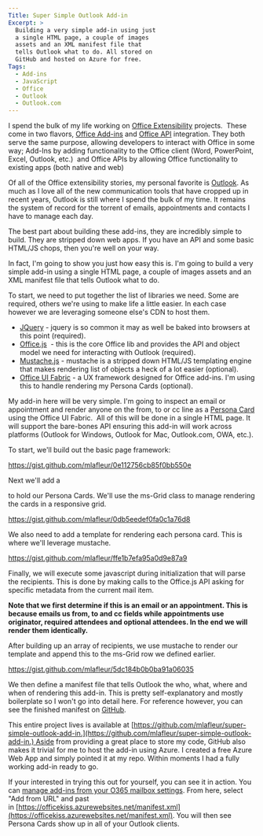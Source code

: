 ```yaml
---
Title: Super Simple Outlook Add-in
Excerpt: >
  Building a very simple add-in using just
  a single HTML page, a couple of images
  assets and an XML manifest file that
  tells Outlook what to do. All stored on
  GitHub and hosted on Azure for free.
Tags:
  - Add-ins
  - JavaScript
  - Office
  - Outlook
  - Outlook.com
---
```

I spend the bulk of my life working on [Office Extensibility](http://dev.office.com) projects.  These come in two flavors, [Office Add-ins](https://msdn.microsoft.com/en-us/library/office/jj220060.aspx) and [Office API](http://dev.office.com/chooseapiendpoint) integration. They both serve the same purpose, allowing developers to interact with Office in some way; Add-Ins by adding functionality to the Office client (Word, PowerPoint, Excel, Outlook, etc.)  and Office APIs by allowing Office functionality to existing apps (both native and web)

Of all of the Office extensibility stories, my personal favorite is [Outlook](http://dev.outlook.com). As much as I love all of the new communication tools that have cropped up in recent years, Outlook is still where I spend the bulk of my time. It remains the system of record for the torrent of emails, appointments and contacts I have to manage each day.

The best part about building these add-ins, they are incredibly simple to build. They are stripped down web apps. If you have an API and some basic HTML/JS chops, then you're well on your way.

In fact, I'm going to show you just how easy this is. I'm going to build a very simple add-in using a single HTML page, a couple of images assets and an XML manifest file that tells Outlook what to do.

To start, we need to put together the list of libraries we need. Some are required, others we're using to make life a little easier. In each case however we are leveraging someone else's CDN to host them.

*   [JQuery](http://jquery.com/) - jquery is so common it may as well be baked into browsers at this point (required).
*   [Office.js](https://msdn.microsoft.com/en-us/library/office/fp142185.aspx)  - this is the core Office lib and provides the API and object model we need for interacting with Outlook (required).
*   [Mustache.js](https://github.com/janl/mustache.js) - mustache is a stripped down HTML/JS templating engine that makes rendering list of objects a heck of a lot easier (optional).
*   [Office UI Fabric](http://dev.office.com/fabric) - a UX framework designed for Office add-ins. I'm using this to handle rendering my Persona Cards (optional).


My add-in here will be very simple. I'm going to inspect an email or appointment and render anyone on the from, to or cc line as a [Persona Card](http://dev.office.com/fabric/components/personacard) using the Office UI Fabric.  All of this will be done in a single HTML page. It will support the bare-bones API ensuring this add-in will work across platforms (Outlook for Windows, Outlook for Mac, Outlook.com, OWA, etc.).

To start, we'll build out the basic page framework:

https://gist.github.com/mlafleur/0e112756cb85f0bb550e

Next we'll add a <div> to hold our Persona Cards. We'll use the ms-Grid class to manage rendering the cards in a responsive grid.

https://gist.github.com/mlafleur/0db5eedef0fa0c1a76d8

We also need to add a template for rendering each persona card. This is where we'll leverage mustache.

https://gist.github.com/mlafleur/ffe1b7efa95a0d9e87a9

Finally, we will execute some javascript during initialization that will parse the recipients. This is done by making calls to the Office.js API asking for specific metadata from the current mail item.

__Note that we first determine if this is an email or an appointment. This is because emails us from, to and cc fields while appointments use originator, required attendees and optional attendees. In the end we will render them identically.__

After building up an array of recipients, we use mustache to render our template and append this to the ms-Grid row we defined earlier.

https://gist.github.com/mlafleur/5dc184b0b0ba91a06035

We then define a manifest file that tells Outlook the who, what, where and when of rendering this add-in. This is pretty self-explanatory and mostly boilerplate so I won't go into detail here. For reference however, you can see the finished manifest on [GitHub](https://github.com/mlafleur/super-simple-outlook-add-in/blob/master/manifest.xml).


This entire project lives is available at [https://github.com/mlafleur/super-simple-outlook-add-in.](https://github.com/mlafleur/super-simple-outlook-add-in.) Aside from providing a great place to store my code, GitHub also makes it trivial for me to host the add-in using Azure. I created a free Azure Web App and simply pointed it at my repo. Within moments I had a fully working add-in ready to go.


If your interested in trying this out for yourself, you can see it in action. You can [manage add-ins from your O365 mailbox settings](https://outlook.office.com/owa/?path=/options/manageapps). From here, select "Add from URL" and past in [https://officekiss.azurewebsites.net/manifest.xml](https://officekiss.azurewebsites.net/manifest.xml). You will then see Persona Cards show up in all of your Outlook clients.</div>